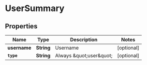 

# UserSummary


## Properties

Name | Type | Description | Notes
------------ | ------------- | ------------- | -------------
**username** | **String** | Username |  [optional]
**`type`** | **String** | Always \&quot;user\&quot; |  [optional]



